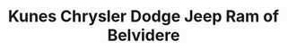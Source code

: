 ---
title: "Kunes Chrysler Dodge Jeep Ram of Belvidere"
url: /belvidere/kunes-chrysler-dodge-jeep-ram-of-belvidere/
shop: car
---